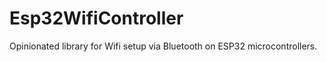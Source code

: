 # Esp32WifiController

Opinionated library for Wifi setup via Bluetooth on ESP32 microcontrollers.


